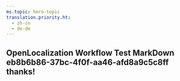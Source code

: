```yaml
---
ms.topic: hero-topic
translation.priority.ht: 
  - zh-cn
  - de-de
---
```

## OpenLocalization Workflow Test MarkDown eb8b6b86-37bc-4f0f-aa46-afd8a9c5c8ff thanks!
